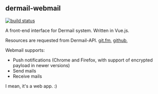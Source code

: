 ## dermail-webmail

[![build status](https://git.fm/zllovesuki/dermail-webmail/badges/master/build.svg)](https://git.fm/zllovesuki/dermail-webmail/commits/master)

A front-end interface for Dermail system. Written in Vue.js.

Resources are requested from Dermail-API. [git.fm](https://git.fm/zllovesuki/dermail-api), [github](https://github.com/zllovesuki/dermail-api),

Webmail supports:
- Push notifications (Chrome and Firefox, with support of encrypted payload in newer versions)
- Send mails
- Receive mails

I mean, it's a web app. :)
